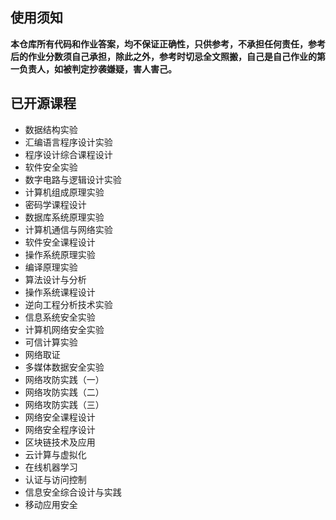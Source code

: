 ## 使用须知

**本仓库所有代码和作业答案，均不保证正确性，只供参考，不承担任何责任，参考后的作业分数须自己承担，除此之外，参考时切忌全文照搬，自己是自己作业的第一负责人，如被判定抄袭嫌疑，害人害己。**

## 已开源课程

- 数据结构实验
- 汇编语言程序设计实验
- 程序设计综合课程设计
- 软件安全实验
- 数字电路与逻辑设计实验
- 计算机组成原理实验
- 密码学课程设计
- 数据库系统原理实验
- 计算机通信与网络实验
- 软件安全课程设计
- 操作系统原理实验
- 编译原理实验
- 算法设计与分析
- 操作系统课程设计
- 逆向工程分析技术实验
- 信息系统安全实验
- 计算机网络安全实验
- 可信计算实验
- 网络取证
- 多媒体数据安全实验
- 网络攻防实践（一）
- 网络攻防实践（二）
- 网络攻防实践（三）
- 网络安全课程设计
- 网络安全程序设计
- 区块链技术及应用
- 云计算与虚拟化
- 在线机器学习
- 认证与访问控制
- 信息安全综合设计与实践
- 移动应用安全
